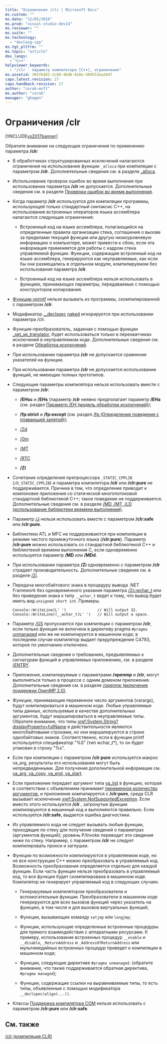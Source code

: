```yaml
---
title: "Ограничения /clr | Microsoft Docs"
ms.custom: ""
ms.date: "12/05/2016"
ms.prod: "visual-studio-dev14"
ms.reviewer: ""
ms.suite: ""
ms.technology: 
  - "devlang-cpp"
ms.tgt_pltfrm: ""
ms.topic: "article"
dev_langs: 
  - "C++"
helpviewer_keywords: 
  - "/clr - параметр компилятора [C++], ограничения"
ms.assetid: 385f6462-2c68-46d6-810e-469553ead447
caps.latest.revision: 27
caps.handback.revision: 27
author: "corob-msft"
ms.author: "corob"
manager: "ghogen"
---
```

# Ограничения /clr
[!INCLUDE[vs2017banner](../../assembler/inline/includes/vs2017banner.md)]

Обратите внимание на следующие ограничения по применению параметра **\/clr**:  
  
-   В обработчиках структурированных исключений налагаются ограничения на использование функции `_alloca` при компиляции с параметром **\/clr**.  Дополнительные сведения см. в разделе [\_alloca](../../c-runtime-library/reference/alloca.md).  
  
-   Использование проверок ошибок во время выполнения при использовании параметра **\/clr** не допускается.  Дополнительные сведения см. в разделе [Проверки ошибок во время выполнения](../Topic/How%20to:%20Use%20Native%20Run-Time%20Checks.md).  
  
-   Когда параметр **\/clr** используется для компиляции программы, использующей только стандартный синтаксис C\+\+, на использование встроенных операторов языка ассемблера налагаются следующие ограничения:  
  
    -   Встроенный код на языке ассемблера, полагающийся на определенные правила организации стека, соглашения о вызове за пределами текущей функции или другую низкоуровневую информацию о компьютере, может привести к сбою, если эта информация применяется для работы с кадром стека управляемой функции.  Функции, содержащие встроенный код на языке ассемблера, генерируются как неуправляемые, как если бы они размещались в отдельном модуле, компилируемом без использования параметра **\/clr**.  
  
    -   Встроенный код на языке ассемблера нельзя использовать в функциях, принимающих параметры, передаваемые с помощью конструкторов копирования.  
  
-   [Функции vprintf](../../c-runtime-library/vprintf-functions.md) нельзя вызывать из программы, скомпилированной с параметром **\/clr**.  
  
-   Модификатор [\_\_declspec](../../cpp/declspec.md) [naked](../Topic/naked%20\(C++\).md) игнорируется при использовании параметра \/clr.  
  
-   Функция\-преобразователь, заданная с помощью функции [\_set\_se\_translator](../../c-runtime-library/reference/set-se-translator.md), будет использоваться только в перехватчиках исключений в неуправляемом коде.  Дополнительные сведения см. в разделе [Обработка исключений](../../windows/exception-handling-cpp-component-extensions.md).  
  
-   При использовании параметра **\/clr** не допускается сравнение указателей на функции.  
  
-   При использовании параметра **\/clr** не допускается использование функций, не имеющих полных прототипов.  
  
-   Следующие параметры компилятора нельзя использовать вместе с параметром **\/clr**:  
  
    -   **\/EHsc** и **\/EHs** \(параметр **\/clr** неявно предполагает параметр **\/EHa** \(см. раздел [Параметр \/EH \(модель обработки исключений\)](../../build/reference/eh-exception-handling-model.md)\);  
  
    -   **\/fp:strict** и **\/fp:except** \(см. раздел [\/fp \(Определение поведения с плавающей запятой\)](../../build/reference/fp-specify-floating-point-behavior.md)\);  
  
    -   [\/Zd](../Topic/-Z7,%20-Zi,%20-ZI%20\(Debug%20Information%20Format\).md)  
  
    -   [\/Gm](../../build/reference/gm-enable-minimal-rebuild.md)  
  
    -   [\/MT](../../build/reference/md-mt-ld-use-run-time-library.md)  
  
    -   [\/RTC](../../build/reference/rtc-run-time-error-checks.md)  
  
    -   **\/ZI**  
  
-   Сочетание определения препроцессора `_STATIC_CPPLIB` \(`/D_STATIC_CPPLIB`\) и параметра компилятора **\/clr** или **\/clr:pure** не поддерживается.  Причина в том, что определение приводит к компоновке приложения со статической многопотоковой стандартной библиотекой C\+\+; такое поведение не поддерживается.  Дополнительные сведения см. в разделе [\/MD, \/MT, \/LD \(использование библиотеки времени выполнения\)](../../build/reference/md-mt-ld-use-run-time-library.md).  
  
-   Параметр [\/J](../../build/reference/j-default-char-type-is-unsigned.md) нельзя использовать вместе с параметром **\/clr:safe** или **\/clr:pure**.  
  
-   Библиотеки ATL и MFC не поддерживаются при компиляции в режиме чистого промежуточного языка \(**\/clr:pure**\).  Параметр **\/clr:pure** можно использовать со стандартной библиотекой C\+\+ и библиотекой времени выполнения C, если одновременно используется параметр **\/MD** или **\/MDd**.  
  
-   При использовании параметра **\/Zi** одновременно с параметром **\/clr** страдает производительность.  Дополнительные сведения см. в разделе [\/Zi](../Topic/-Z7,%20-Zi,%20-ZI%20\(Debug%20Information%20Format\).md).  
  
-   Передача многобайтового знака в процедуру вывода .NET Framework без одновременного указания параметра [\/Zc:wchar\_t](../../build/reference/zc-wchar-t-wchar-t-is-native-type.md) или без приведения знака к типу `__wchar_t` ведет к тому, что вывод будет иметь вид `unsigned short int`.  Примеры.  
  
    ```  
    Console::WriteLine(L' ')              // Will output 32.  
    Console::WriteLine((__wchar_t)L' ')   // Will output a space.  
    ```  
  
-   Параметр [\/GS](../Topic/-GS%20\(Buffer%20Security%20Check\).md) пропускается при компиляции с параметром **\/clr**, если только функция не включена в директиву pragma `#pragma` [unmanaged](../../preprocessor/managed-unmanaged.md) или же не компилируется в машинном коде; в последнем случае компилятор выдает предупреждение C4793, которое по умолчанию отключено.  
  
-   Дополнительные сведения о требованиях, предъявляемых к сигнатурам функций в управляемых приложениях, см. в разделе [\/ENTRY](../../build/reference/entry-entry-point-symbol.md).  
  
-   Приложения, компилируемые с параметрами **\/openmp** и **\/clr**, могут выполняться только в процессе с одним доменом приложения.  Дополнительные сведения см. в разделе [\/openmp \(включение поддержки OpenMP 2.0\)](../../build/reference/openmp-enable-openmp-2-0-support.md).  
  
-   Функции, принимающие переменное число аргументов \(varargs\), будут компилироваться в машинном коде.  Любые управляемые типы данных, используемые в качестве дополнительных аргументов, будут маршалироваться в неуправляемые типы.  Обратите внимание, что типы <xref:System.String?displayProperty=fullName> в действительности являются многобайтовыми строками, но они маршалируются в строки однобайтовых знаков.  Соответственно, если в функции printf используется спецификатор "%S" \(тип wchar\_t\*\), то он будет упакован в строку "%s".  
  
-   Если при компиляции с параметром **\/clr:pure** используется макрос va\_arg, результаты его использования могут быть непредвиденными.  Для получения дополнительной информации см. [va\_arg, va\_copy, va\_end, va\_start](../../c-runtime-library/reference/va-arg-va-copy-va-end-va-start.md).  
  
-   Если приложение передает аргумент типа [va\_list](../../c-runtime-library/reference/va-arg-va-copy-va-end-va-start.md) в функцию, которая в соответствии с объявлением принимает [переменное количество аргументов](../Topic/Variable%20Argument%20Lists.md), и приложение компилируется с **\/clr:pure**, среда CLR вызывает исключение <xref:System.NotSupportedException>.  Если вместо этого используется **\/clr** , затронутые функции компилируются в машинный код и выполняются правильно.  Если используется **\/clr:safe**, выдается ошибка диагностики.  
  
-   Из управляемого кода не следует вызывать любые функции, проходящие по стеку для получения сведений о параметрах \(аргументов функций\); уровень P\/Invoke переводит эти сведения ниже по стеку.  Например, с параметром **\/clr** не следует компилировать прокси и заглушки.  
  
-   Функции по возможности компилируются в управляемом коде, но не все конструкции C\+\+ можно преобразовать в управляемый код.  Возможность преобразования определяется отдельно для каждой функции.  Если часть функции нельзя преобразовать в управляемый код, то вся функция будет скомпилирована в машинном коде.  Компилятор не генерирует управляемый код в следующих случаях.  
  
    -   Генерируемые компилятором преобразователи и вспомогательные функции.  Преобразователи в машинном коде генерируются для всех вызовов функций через указатель на функцию, в том числе и для вызовов виртуальных функций;  
  
    -   Функции, вызывающие команду `setjmp` или `longjmp`;  
  
    -   Функции, использующие определенные встроенные процедуры для прямого взаимодействия с аппаратными ресурсами.  К примеру, использование встроенных процедур `__enable` и `__disable`, `_ReturnAddress` и `_AddressOfReturnAddress` или мультимедийных встроенных процедур приведет к компиляции в машинном коде;  
  
    -   Функции, следующие директиве `#pragma unmanaged`. \(обратите внимание, что также поддерживается обратная директива, `#pragma managed`\);  
  
    -   Функции, содержащие ссылки на выравниваемые типы, то есть типы, объявленные с помощью модификатора `__declspec(align(...))`.  
  
-   Классы [Поддержка компилятора COM](../Topic/Compiler%20COM%20Support.md) нельзя использовать с параметром **\/clr:pure** или **\/clr:safe**.  
  
## См. также  
 [\/clr \(компиляция CLR\)](../../build/reference/clr-common-language-runtime-compilation.md)